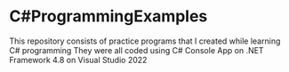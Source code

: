# C#ProgrammingExamples

This repository consists of practice programs that I created while learning C# programming
They were all coded using C# Console App on .NET Framework 4.8 on Visual Studio 2022
